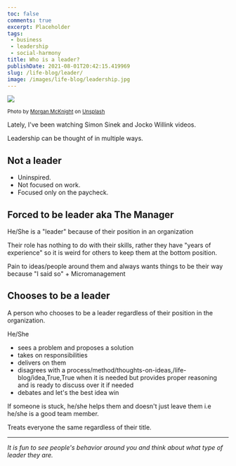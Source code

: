 ```yaml
---
toc: false
comments: true
excerpt: Placeholder 
tags:
 - business
 - leadership
 - social-harmony
title: Who is a leader?
publishDate: 2021-08-01T20:42:15.419969
slug: /life-blog/leader/
image: /images/life-blog/leadership.jpg
---
```

![](/images/life-blog/leadership.jpg)

<sup>Photo by <a href="https://unsplash.com/@morganspoker?utm_source=unsplash&amp;utm_medium=referral&amp;utm_content=creditCopyText">Morgan McKnight</a> on <a href="https://unsplash.com/s/photos/boat-rowing?utm_source=unsplash&amp;utm_medium=referral&amp;utm_content=creditCopyText">Unsplash</a></sup>

Lately, I've been watching Simon Sinek and Jocko Willink videos.

Leadership can be thought of in multiple ways.

## **Not** a leader

- Uninspired.
- Not focused on work.
- Focused only on the paycheck.

## **Forced** to be leader aka The Manager

He/She is a "leader" because of their position in an organization

Their role has nothing to do with their skills, rather they have "years of experience" so it is weird for others to keep them at the bottom position.

Pain to ideas/people around them and always wants things to be their way because "I said so" + Micromanagement

## **Chooses** to be a leader

A person who chooses to be a leader regardless of their position in the organization.

He/She
  - sees a problem and proposes a solution
  - takes on responsibilities
  - delivers on them
  - disagrees with a process/method/thoughts-on-ideas,/life-blog/idea,True,True when it is needed but provides proper reasoning and is ready to discuss over it if needed
  - debates and let's the best idea win

If someone is stuck, he/she helps them and doesn't just leave them i.e he/she is a good team member.

Treats everyone the same regardless of their title.

***

*It is fun to see people's behavior around you and think about what type of leader they are.*

